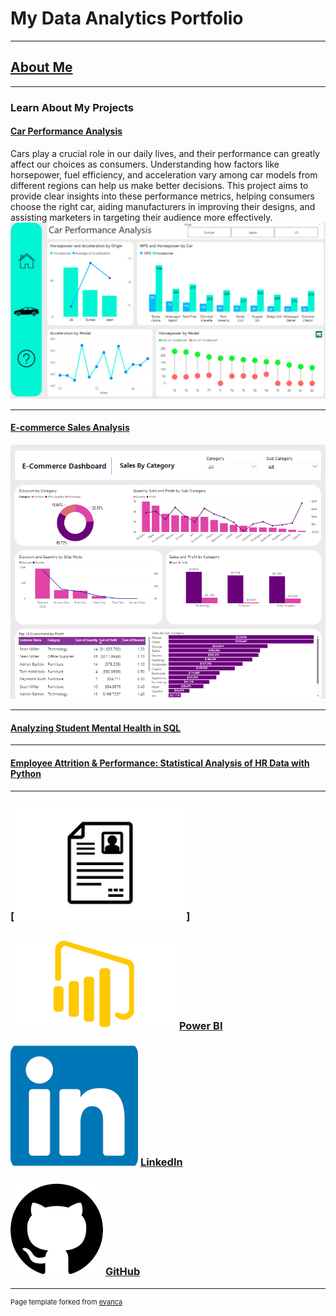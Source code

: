 # My Data Analytics Portfolio



---

## [About Me](/aboutme.md)



---

### Learn About My Projects 
#### [Car Performance Analysis](https://github.com/Shahlaliquat/Car-Performance-Power-BI-Project)

Cars play a crucial role in our daily lives, and their performance can greatly affect our choices as consumers. Understanding how factors like horsepower, fuel efficiency, and acceleration vary among car models from different regions can help us make better decisions. This project aims to provide clear insights into these performance metrics, helping consumers choose the right car, aiding manufacturers in improving their designs, and assisting marketers in targeting their audience more effectively.
<img src="https://github.com/Shahlaliquat/shahlaliaquat.github.io/blob/master/images/Car%20performnance.png?raw=true"/>

---
#### [E-commerce Sales Analysis](https://github.com/Shahlaliquat/E-commerce-Power-BI-Dashboard)
<img src="https://github.com/Shahlaliquat/shahlaliaquat.github.io/blob/master/images/E%20commerce%20sales.png?raw=true"/>

---
#### [Analyzing Student Mental Health in SQL](https://github.com/Shahlaliquat/Analyzing-students-mental-health-in-SQL)


---
#### [Employee Attrition & Performance: Statistical Analysis of HR Data with Python](https://github.com/Shahlaliquat/IBM-HR-Employee-Attrition-and-Performance)

---

### [<img src="https://github.com/Shahlaliquat/shahlaliaquat.github.io/blob/master/images/download%20(18).png?raw=true"/>]





### [<img src="https://github.com/Shahlaliquat/shahlaliaquat.github.io/blob/master/images/download%20(17).png?raw=true"/>](https://app.powerbi.com/home?experience=power-bi)   [Power BI](https://app.powerbi.com/home?experience=power-bi)





### [<img src="https://github.com/Shahlaliquat/shahlaliaquat.github.io/blob/master/images/download%20(16).png?raw=true"/>](https://www.linkedin.com/in/shahla-liaquat-146427215/)    [LinkedIn](https://www.linkedin.com/in/shahla-liaquat-146427215/)




### [<img src="https://github.com/Shahlaliquat/shahlaliaquat.github.io/blob/master/images/download%20(15).png?raw=true"/>](https://github.com/Shahlaliquat)      [GitHub](https://github.com/Shahlaliquat)





---
<p style="font-size:11px">Page template forked from <a href="https://github.com/evanca/quick-portfolio">evanca</a></p>
<!-- Remove above link if you don't want to attibute -->
